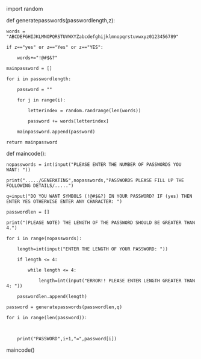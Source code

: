 import random

def generatepasswords(passwordlength,z):
    
    words = "ABCDEFGHIJKLMNOPQRSTUVWXYZabcdefghijklmnopqrstuvwxyz0123456789"
    
    if z=="yes" or z=="Yes" or z=="YES":
        
        words+="!@#$&?"
        
    mainpassword = []
    
    for i in passwordlength:
        
        password = ""
        
        for j in range(i):
            
            letterindex = random.randrange(len(words))
            
            password += words[letterindex]
            
        mainpassword.append(password)
        
    return mainpassword


def maincode():
    
    nopasswords = int(input("PLEASE ENTER THE NUMBER OF PASSWORDS YOU WANT: "))
    
    print("...../GENERATING",nopasswords,"PASSWORDS PLEASE FILL UP THE FOLLOWING DETAILS/.....")
    
    q=input("DO YOU WANT SYMBOLS (!@#$&?) IN YOUR PASSWORD? IF (yes) THEN ENTER YES OTHERWISE ENTER ANY CHARACTER: ")
    
    passwordlen = []
    
    print("(PLEASE NOTE) THE LENGTH OF THE PASSWORD SHOULD BE GREATER THAN 4.")
    
    for i in range(nopasswords):
        
        length=int(input("ENTER THE LENGTH OF YOUR PASSWORD: "))
        
        if length <= 4:
            
            while length <= 4:
                
                length=int(input("ERROR!! PLEASE ENTER LENGTH GREATER THAN 4: "))
                
        passwordlen.append(length)
        
    password = generatepasswords(passwordlen,q)
    
    for i in range(len(password)):
      
        
        
        print("PASSWORD",i+1,"=",password[i])
        
        
maincode()
